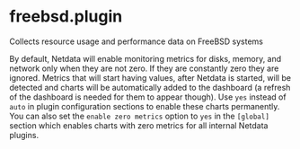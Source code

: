 <!--
title: "FreeBSD system metrics (freebsd.plugin)"
custom_edit_url: "https://github.com/netdata/netdata/edit/master/collectors/freebsd.plugin/README.md"
sidebar_label: "FreeBSD system metrics (freebsd.plugin)"
learn_status: "Published"
learn_topic_type: "References"
learn_rel_path: "References/Collectors references/System metrics"
-->

# freebsd.plugin

Collects resource usage and performance data on FreeBSD systems

By default, Netdata will enable monitoring metrics for disks, memory, and network only when they are not zero. If they are constantly zero they are ignored. Metrics that will start having values, after Netdata is started, will be detected and charts will be automatically added to the dashboard (a refresh of the dashboard is needed for them to appear though). Use `yes` instead of `auto` in plugin configuration sections to enable these charts permanently. You can also set the `enable zero metrics` option to `yes` in the `[global]` section which enables charts with zero metrics for all internal Netdata plugins.


